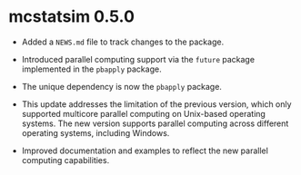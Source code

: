 # mcstatsim 0.5.0

* Added a `NEWS.md` file to track changes to the package.

* Introduced parallel computing support via the `future` package implemented in the `pbapply` package.

* The unique dependency is now the `pbapply` package.

* This update addresses the limitation of the previous version, which only supported multicore parallel computing on Unix-based operating systems. The new version supports parallel computing across different operating systems, including Windows.

* Improved documentation and examples to reflect the new parallel computing capabilities.

